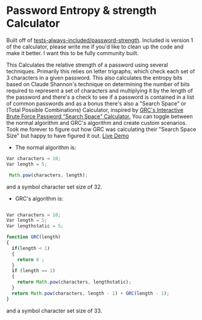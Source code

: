 # Password Entropy & strength Calculator

Built off of <a href="https://github.com/tests-always-included/password-strength">tests-always-included/password-strength</a>. Included is version 1 of the calculator, please write me if you'd like to clean up the code and make it better. I want this to be fully community built. 

This Calculates the relative strength of a password using several techniques. Primarily this relies on letter trigraphs, which check each set of 3 characters in a given password. This also calculates the entropy bits based on Claude Shannon's technique on determining the number of bits required to represent a set of characters and multiplying it by the length of the password and there's a check to see if a password is contained in a list of common passwords and as a bonus there's also a "Search Space" or (Total Possible Combinations) Calculator, inspired by <a href="https://www.grc.com/haystack.htm">GRC's Interactive Brute Force Password “Search Space” Calculator.</a> 
You can toggle between the normal algorithm and GRC's algorithm and create custom scenarios. Took me forever to figure out how GRC was calculating their "Search Space Size" but happy to have figured it out. <a href="https://alecmccutcheon.github.io/Password-Entropy-Calculator/">Live Demo</a>

* The normal algorithm is:  
```javascript
Var characters = 10;
Var length = 5;

 Math.pow(characters, length);
```
and a symbol character set size of 32.

* GRC's algorithm is:

```javascript

Var characters = 10;
Var length = 5;
Var lengthstatic = 5;

function GRC(length) 
{ 
  if(length < 1) 
  {
    return 0 ; 
  }
  if (length == 1)
  {
    return Math.pow(characters, lengthstatic); 
  }
  return Math.pow(characters, length - 1) + GRC(length - 1); 
}
```
and a symbol character set size of 33.
